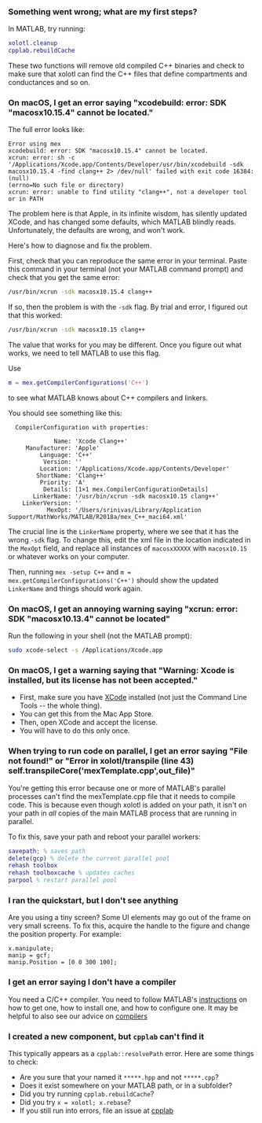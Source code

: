 ### Something went wrong; what are my first steps?

In MATLAB, try running:

```matlab
xolotl.cleanup
cpplab.rebuildCache
```

These two functions will remove old compiled C++ binaries
and check to make sure that xolotl can find the C++ files
that define compartments and conductances and so on.


### On macOS, I get an error saying "xcodebuild: error: SDK "macosx10.15.4" cannot be located."


The full error looks like:

```
Error using mex
xcodebuild: error: SDK "macosx10.15.4" cannot be located.
xcrun: error: sh -c
'/Applications/Xcode.app/Contents/Developer/usr/bin/xcodebuild -sdk
macosx10.15.4 -find clang++ 2> /dev/null' failed with exit code 16384: (null)
(errno=No such file or directory)
xcrun: error: unable to find utility "clang++", not a developer tool or in PATH
```

The problem here is that Apple, in its infinite wisdom, has silently updated XCode, and has changed some defaults, which MATLAB blindly reads. Unfortunately, the defaults are wrong, and won't work. 

Here's how to diagnose and fix the problem.

First, check that you can reproduce the same error in your terminal. Paste this command in your terminal (not your MATLAB command prompt) and check that you get the same error:

```bash
/usr/bin/xcrun -sdk macosx10.15.4 clang++
```

If so, then the problem is with the `-sdk` flag. By trial and error, I figured out that this worked:

```bash
/usr/bin/xcrun -sdk macosx10.15 clang++
```

The value that works for you may be different. Once you figure out what works, we need to tell MATLAB to use this flag.

Use 

```matlab
m = mex.getCompilerConfigurations('C++')
```

to see what MATLAB knows about C++ compilers and linkers.

You should see something like this:

```
  CompilerConfiguration with properties:

             Name: 'Xcode Clang++'
     Manufacturer: 'Apple'
         Language: 'C++'
          Version: ''
         Location: '/Applications/Xcode.app/Contents/Developer'
        ShortName: 'Clang++'
         Priority: 'A'
          Details: [1×1 mex.CompilerConfigurationDetails]
       LinkerName: '/usr/bin/xcrun -sdk macosx10.15 clang++'
    LinkerVersion: ''
           MexOpt: '/Users/srinivas/Library/Application Support/MathWorks/MATLAB/R2018a/mex_C++_maci64.xml'
```

The crucial line is the `LinkerName` property, where we see that it has the wrong `-sdk` flag. To change this, edit the xml file in the location indicated in the `MexOpt` field, and replace all instances of `macosxXXXXX` with `macosx10.15` or whatever works on your computer.


Then, running `mex -setup C++` and `m = mex.getCompilerConfigurations('C++')` should show the updated ` LinkerName` and things should work again.

### On macOS, I get an annoying warning saying "xcrun: error: SDK "macosx10.13.4" cannot be located"

Run the following in your shell (not the MATLAB prompt):

```bash
sudo xcode-select -s /Applications/Xcode.app
```

### On macOS, I get a warning saying that "Warning: Xcode is installed, but its license has not been accepted."

* First, make sure you have [XCode](https://developer.apple.com/xcode/) installed (not just the Command Line Tools -- the whole thing).
* You can get this from the Mac App Store.
* Then, open XCode and accept the license.
* You will have to do this only once.


### When trying to run code on parallel, I get an error saying "File not found!" or "Error in xolotl/transpile (line 43) self.transpileCore('mexTemplate.cpp',out_file)"

You're getting this error because one or more of MATLAB's parallel processes can't find the mexTemplate.cpp file that it needs to compile code. This is because even though xolotl is added on your path, it isn't on your path in *all* copies of the main MATLAB process that are running in parallel. 

To fix this, save your path and reboot your parallel workers:

```matlab
savepath; % saves path
delete(gcp) % delete the current parallel pool
rehash toolbox
rehash toolboxcache % updates caches
parpool % restart parallel pool

```

### I ran the quickstart, but I don't see anything

Are you using a tiny screen? Some UI elements may go out of the frame on very small screens. To fix this, acquire the handle to the figure and change the position property. For example:

```
x.manipulate;
manip = gcf;
manip.Position = [0 0 300 100];
```

### I get an error saying I don't have a compiler

You need a C/C++ compiler. You need to follow MATLAB's
[instructions](https://www.mathworks.com/support/compilers.html)
on how to get one, how to install one, and how to configure one.
It may be helpful to also see our advice on [compilers](how-to/install-configure.md)

### I created a new component, but `cpplab` can't find it

This typically appears as a `cpplab::resolvePath` error. Here are some things to check:

* Are you sure that your named it `*****.hpp` and not `*****.cpp`?
* Does it exist somewhere on your MATLAB path, or in a subfolder?
* Did you try running `cpplab.rebuildCache`?
* Did you try `x = xolotl; x.rebase`?
* If you still run into errors, file an issue at [cpplab](https://github.com/sg-s/cpplab/issues/)
